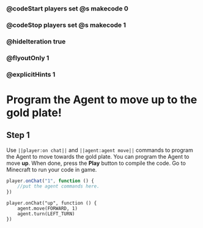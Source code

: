 ### @codeStart players set @s makecode 0
### @codeStop players set @s makecode 1

### @hideIteration true 
### @flyoutOnly 1
### @explicitHints 1


# Program the Agent to move up to the gold plate!

## Step 1
Use ``||player:on chat||`` and  ``||agent:agent move||`` commands to program the Agent to move towards the gold plate. You can program the Agent to move **up**. When done, press the **Play** button to compile the code. Go to Minecraft to run your code in game.

```typescript
player.onChat("1", function () {
    //put the agent commands here.
})
```

```ghost
player.onChat("up", function () {
    agent.move(FORWARD, 1)
    agent.turn(LEFT_TURN)
})

```  
